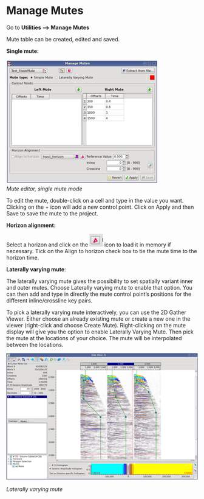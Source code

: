 # Manage Mutes

Go to **Utilities --&gt; Manage Mutes**

Mute table can be created, edited and saved.

**Single mute:**

![](../.gitbook/assets/008_processing.PNG)  
_Mute editor, single mute mode_

To edit the mute, double-click on a cell and type in the value you want. Clicking on the + icon will add a new control point. Click on Apply and then Save to save the mute to the project.

**Horizon alignment:**

Select a horizon and click on the ![](../.gitbook/assets/009_processing.png) icon to load it in memory if necessary. Tick on the Align to horizon check box to tie the mute time to the horizon time.

**Laterally varying mute**:

The laterally varying mute gives the possibility to set spatially variant inner and outer mutes. Choose Laterally varying mute to enable that option. You can then add and type in directly the mute control point’s positions for the different inline/crossline key pairs.

To pick a laterally varying mute interactively, you can use the 2D Gather Viewer. Either choose an already existing mute or create a new one in the viewer \(right-click and choose Create Mute\). Right-clicking on the mute display will give you the option to enable Laterally Varying Mute. Then pick the mute at the locations of your choice. The mute will be interpolated between the locations.

![](../.gitbook/assets/010_processing.png)

_Laterally varying mute_

